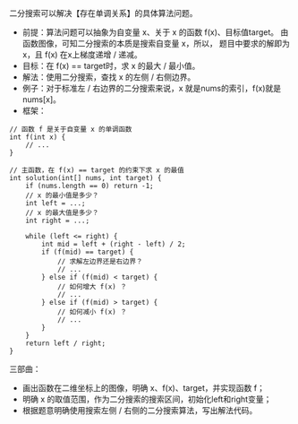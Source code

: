 二分搜索可以解决【存在单调关系】的具体算法问题。

- 前提：算法问题可以抽象为自变量 x、关于 x 的函数 f(x)、目标值target。
  由函数图像，可知二分搜索的本质是搜索自变量 x，所以，
  题目中要求的解即为 x，且 f(x) 在x上梯度递增 / 递减。
- 目标：在 f(x) == target时，求 x 的最大 / 最小值。
- 解法：使用二分搜索，查找 x 的左侧 / 右侧边界。
- 例子：对于标准左 / 右边界的二分搜索来说，x 就是nums的索引，f(x)就是nums[x]。
- 框架：

```
// 函数 f 是关于自变量 x 的单调函数
int f(int x) {
    // ...
}

// 主函数，在 f(x) == target 的约束下求 x 的最值
int solution(int[] nums, int target) {
    if (nums.length == 0) return -1;
    // x 的最小值是多少？
    int left = ...;
    // x 的最大值是多少？
    int right = ...;

    while (left <= right) {
        int mid = left + (right - left) / 2;
        if (f(mid) == target) {
            // 求解左边界还是右边界？
            // ...
        } else if (f(mid) < target) {
            // 如何增大 f(x) ？
            // ...
        } else if (f(mid) > target) {
            // 如何减小 f(x) ？
            // ...
        }
    }
    return left / right;
}
```

三部曲：

- 画出函数在二维坐标上的图像，明确 x、f(x)、target，并实现函数 f；
- 明确 x 的取值范围，作为二分搜索的搜索区间，初始化left和right变量；
- 根据题意明确使用搜索左侧 / 右侧的二分搜索算法，写出解法代码。